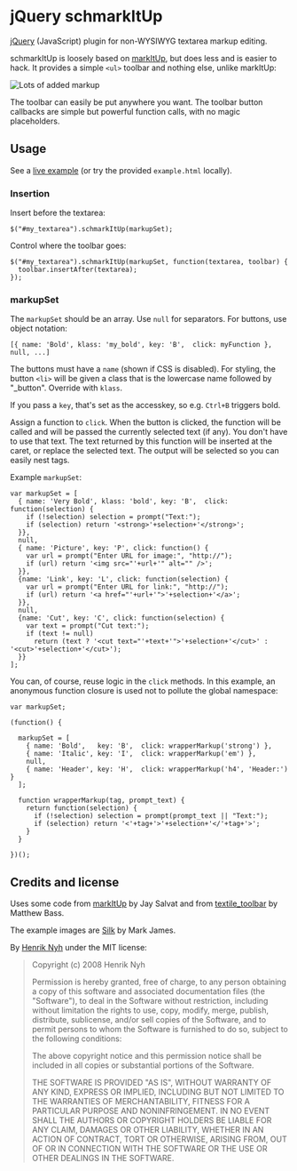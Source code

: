 # jQuery schmarkItUp

[jQuery](http://jquery.com/) (JavaScript) plugin for non-WYSIWYG textarea markup editing.

schmarkItUp is loosely based on [markItUp](http://markitup.jaysalvat.com/), but does less and is easier to hack. It provides a simple `<ul>` toolbar and nothing else, unlike markItUp:

![Lots of added markup](http://markitup.jaysalvat.com/_images/cssmap-after.png)

The toolbar can easily be put anywhere you want. The toolbar button callbacks are simple but powerful function calls, with no magic placeholders.


## Usage

See a [live example](http://henrik.nyh.se/examples/schmarkItUp/) (or try the provided `example.html` locally).


### Insertion

Insert before the textarea:

    $("#my_textarea").schmarkItUp(markupSet);

Control where the toolbar goes:

    $("#my_textarea").schmarkItUp(markupSet, function(textarea, toolbar) {
      toolbar.insertAfter(textarea);
    });
    

### markupSet

The `markupSet` should be an array. Use `null` for separators. For buttons, use object notation:

    [{ name: 'Bold', klass: 'my_bold', key: 'B',  click: myFunction }, null, ...]

The buttons must have a `name` (shown if CSS is disabled). For styling, the button `<li>` will be
given a class that is the lowercase name followed by "_button". Override with `klass`.

If you pass a `key`, that's set as the accesskey, so e.g. `Ctrl+B` triggers bold.

Assign a function to `click`. When the button is clicked, the function will be called and will be
passed the currently selected text (if any). You don't have to use that text. The text returned
by this function will be inserted at the caret, or replace the selected text. The output will
be selected so you can easily nest tags.
    
Example `markupSet`:

    var markupSet = [
      { name: 'Very Bold', klass: 'bold', key: 'B',  click: function(selection) {
        if (!selection) selection = prompt("Text:");
        if (selection) return '<strong>'+selection+'</strong>';
      }},
      null,
      { name: 'Picture', key: 'P', click: function() {
        var url = prompt("Enter URL for image:", "http://");
        if (url) return '<img src="'+url+'" alt="" />';
      }},
      {name: 'Link', key: 'L', click: function(selection) {
        var url = prompt("Enter URL for link:", "http://");
        if (url) return '<a href="'+url+'">'+selection+'</a>';
      }},
      null,
      {name: 'Cut', key: 'C', click: function(selection) {
        var text = prompt("Cut text:");
        if (text != null)
          return (text ? '<cut text="'+text+'">'+selection+'</cut>' : '<cut>'+selection+'</cut>');
      }}
    ];

You can, of course, reuse logic in the `click` methods. In this example, an anonymous function closure is used not to pollute the global namespace:

    var markupSet;
    
    (function() {
      
      markupSet = [
        { name: 'Bold',   key: 'B',  click: wrapperMarkup('strong') },
        { name: 'Italic', key: 'I',  click: wrapperMarkup('em') },
        null,
        { name: 'Header', key: 'H',  click: wrapperMarkup('h4', 'Header:') }
      ];
    
      function wrapperMarkup(tag, prompt_text) {
        return function(selection) {
          if (!selection) selection = prompt(prompt_text || "Text:");
          if (selection) return '<'+tag+'>'+selection+'</'+tag+'>';
        }
      }
      
    })();


## Credits and license

Uses some code from [markItUp](http://markitup.jaysalvat.com/) by Jay Salvat and from [textile\_toolbar](http://github.com/pelargir/textile_toolbar/) by Matthew Bass.

The example images are [Silk](http://www.famfamfam.com/lab/icons/silk/) by Mark James.

By [Henrik Nyh](http://henrik.nyh.se/) under the MIT license:

>  Copyright (c) 2008 Henrik Nyh
>
>  Permission is hereby granted, free of charge, to any person obtaining a copy
>  of this software and associated documentation files (the "Software"), to deal
>  in the Software without restriction, including without limitation the rights
>  to use, copy, modify, merge, publish, distribute, sublicense, and/or sell
>  copies of the Software, and to permit persons to whom the Software is
>  furnished to do so, subject to the following conditions:
>
>  The above copyright notice and this permission notice shall be included in
>  all copies or substantial portions of the Software.
>
>  THE SOFTWARE IS PROVIDED "AS IS", WITHOUT WARRANTY OF ANY KIND, EXPRESS OR
>  IMPLIED, INCLUDING BUT NOT LIMITED TO THE WARRANTIES OF MERCHANTABILITY,
>  FITNESS FOR A PARTICULAR PURPOSE AND NONINFRINGEMENT. IN NO EVENT SHALL THE
>  AUTHORS OR COPYRIGHT HOLDERS BE LIABLE FOR ANY CLAIM, DAMAGES OR OTHER
>  LIABILITY, WHETHER IN AN ACTION OF CONTRACT, TORT OR OTHERWISE, ARISING FROM,
>  OUT OF OR IN CONNECTION WITH THE SOFTWARE OR THE USE OR OTHER DEALINGS IN
>  THE SOFTWARE.
